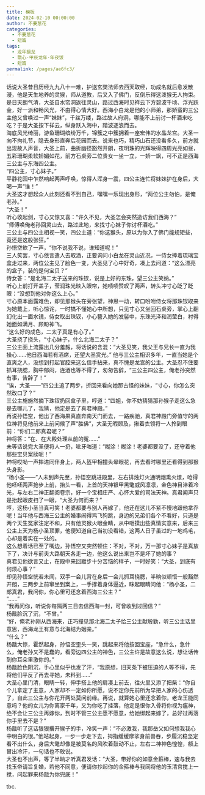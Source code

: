 ```yaml
---
title: 模板
date: 2024-02-10 00:00:00
author: 不要葱花
categories: 
  - 不要葱花
  - 短篇
tags: 
  - 龙年接龙
  - 戬心·甲辰龙年·年夜饭
  - 短篇
permalink: /pages/ae6fc3/
---
```


话说大圣昔日历经九九八十一难，护送玄奘法师去西天取经，功成名就后愈发散漫，他是天生地养的灵猴，师从道教，后又入了佛门，反倒乐得这泼猴无人拘束。  
是日天朗气清，大圣自水帘洞返往灵山，路过西海时见祥云下方碧波千顷、浮光跃金，好一派和畅风光，不由得心情大好。西海小白龙是他的小师弟，那娇蛮的三公主他又曾唤过一声“妹妹”，千丝万缕，路过故人府洞，哪能不上前讨一杯酒来吃吃？于是大圣按下祥云，纵身跃入海中，踏波逐浪而去。<!-- more -->  
海底风光绮丽，游鱼珊瑚缤纷万千，锦簇之中簇拥着一座宏伟的水晶龙宫。大圣一向不拘礼节，隐去身形直奔后花园而去。说来也巧，精巧山石还没看多久，前方就出现故人声音，大圣上前，曲折幽径豁然开朗，夜明珠的光辉映得四周光亮如昼，五彩珊瑚柔软娇媚如花，前方石桌旁二位贵女一坐一立，一娇一飒，可不正是西海三公主与东海四公主。  
“四公主，寸心妹子。”  
平静花园中乍然响起两声呼唤，惊得人浑身一震，四公主连忙将妹妹护在身后，大喝一声“谁！”  
大圣这才想起众人此刻还看不到自己，嘿嘿一乐现出身形，“两位公主勿怕，是俺老孙。”  
“大圣！”  
听心收起剑，寸心又惊又喜：“许久不见，大圣怎会突然造访我们西海？”  
“师傅唤俺老孙回灵山去，路过此地，来找寸心妹子你讨杯酒吃。”  
三公主与四公主相视一笑，四公主道：“你这猴头，原以为你入了佛门能规矩些，竟还是这般张狂。”  
孙悟空欸了一声，“你不说我不说，谁知道呢！”  
三人笑罢，寸心依言遣人去取酒，正要询问小白龙在灵山近况，一侍女捧着琉璃宝盒走过来，两位公主见了脸色一变，大圣见了心中好奇，凑上去问道：“这么漂亮的盒子，装的是何宝贝？”  
侍女答：“是北海二太子送来的珠钗，说是上好的东珠，望三公主笑纳。”  
听心上前打开盖子，莹润珠光映入眼帘，她啧啧赞叹了两声，转头冲寸心眨了眨眼：“没想到他对你这么上心。”  
寸心原本面露难色，却见那猴头在旁张望，神思一动，转口吩咐侍女将那珠钗取来为她戴上，听心惊诧，一时搞不懂她心中所想，只见寸心又坐回石桌旁，掌心上翻幻化出一面水镜，侍女取出珠钗，小心簪入她的发髻中，东珠光泽和润莹白，衬得她面如满月、顾盼神飞。  
“这么好的成色，二太子真是有心了。”  
大圣挠了挠头，“寸心妹子，什么北海二太子？”  
三公主面上流露出几分羞赧，将话说的含混：“大圣见笑，我父王与兄长一直为我操心......他日西海若有酒席，还望大圣赏光。”
他与三公主相识多年，一直当她是个直爽之人，没想到打起官腔来这么信手拈来，真不愧是龙宫的公主。大圣忍不住要抓耳挠腮，胸中郁闷，连酒也等不得了，匆匆告辞，“三公主四公主，俺老孙突然有事，告辞了！”  
“诶，大圣——”四公主追了两步，折回来看向她那古怪的妹妹，“寸心，你怎么突然改口了？”  
三公主施施然摘下珠钗扔回盒子里，哼道：“四姐，你不妨猜猜那孙猴子走这么急是去哪儿了，我猜，他定是去了真君神殿。”  
再说孙悟空，他出了西海果真直奔南天门而去，一路疾驰，真君神殿门旁值守的两位神将见他前来上前问候了声“胜佛”，大圣无暇顾及，揪着衣领将一人拎到眼前：“你们二郎真君呢？”  
神将答：“在、在大殿处理从前的冤......”  
未等话说完大圣便将人一扔，呲牙嗤道：“糊涂！糊涂！老婆都要没了，还守着他那些宝贝案牍呢！”  
神将哎呦一声摔进同伴身上，两人盔甲相撞头晕眼花，再去看时哪里还看得到那猴头身影。  
“杨小圣——”人未到声先至，孙悟空跳进殿里，左右排烛灯火通明烟熏火燎，呛得他呸呸两声抢步上前，抬头一看，上首的天神银甲黑氅威风凛凛，金色神目淬着冷光，与左右二神正翻阅卷宗，好一个宝相庄严、心怀大爱的司法天神。真君闻声只是抬起眼皮扫了一眼，“大圣为何而来？”  
哼，这杨小圣当真可笑！老婆都要与别人再嫁了，他还在这儿不紧不慢地跟他拿乔呢！当年他与西海三公主的婚事闹得鸡飞狗跳，身边的兄弟们各个不看好，只道是两个天生冤家注定不和，只有他灵猴火眼金睛，从中咂摸出些真情实意来，后来三公主上天为杨小圣顶罪，他便知道自己当初没看错，这两人日子虽过的一地鸡毛，心却是着实在一处的。  
这么想着话已至了嘴边，孙悟空又突然顿住：不对，不对，万一那寸心妹子是真放下了，决计与前夫大路朝天各走一边，他这么说出来岂不是坏了她的事？  
真君见他欲言又止，在殿中来回踱步十分苦恼的样子，一时好笑：“大圣，到底有何烦心事？”  
却见孙悟空恍若未闻，双手一会儿背在身后一会儿抓耳挠腮，半晌似顿悟一般豁然开朗，三两步上前窜坐到案上，一手撑着身体逼近，眯起眼睛问他：“杨小圣，二郎真君，我问你，你心里可还念着西海三公主？”  
“......”  
“我再问你，听说你每隔两三日去信西海一封，可曾收到过回信？”  
杨戬脸沉了沉，“不曾。”  
“好，俺老孙刚从西海来，正巧撞见那北海二太子给三公主献殷勤，听三公主话里意思，西海龙王有意与北海结为姻亲。”  
“什么？”  
杨戬大惊，霍然起身，孙悟空歪头一笑，跳起来将他按回宝座，“急什么，急什么，俺老孙又不是蠢的，看旁边四公主的神色，三公主许是故意这么说，想让话传到你耳朵里激你的。”  
杨戬脸色阴沉，手心里似乎也发了汗，“我原想，旧天条下被压迫的人等不得，先将他们平反了再去寻她，未料到......”  
大圣心里门清，眼睛一转，伸手搭上他的肩凑上前去，往火里又添了把柴：“你自个儿拿定了主意，人家却不一定如你所愿，说不定你先前所为早把人家的心伤透了，自此三公主与你花开两处莫问前缘。再说，就算她心里还念着你，老龙王能同意吗？他的女儿为你离家千年，又为你吃了挂落，他定是恨你入骨将你视为瘟神，绝不会让三公主再嫁你，到时不管三公主愿不愿意，给她绑起来嫁了，总好过再落你手里去不是？”  
杨戬听了这话狠狠撂开猴子的手，冷笑一声：“不必激我，我那岳父如何想我我心中明白的很。”他站起身，一步一步走下去，拇指缓缓摩挲身前兽吞，步履沉稳坚定看不出什么，身后大氅却像是被莫名的风吹着鼓动不止，左右二神神色惶惶，额上冒出冷汗，一句话也不敢说。  
大圣也不出声，等了半晌才听真君发话：“大圣，带好你的如意金箍棒，速与我去找玉帝请旨复婚，若他不同意，便请你抄起你的金箍棒与我同将他的玉清宫搅上一搅，问起罪来杨戬为你兜底！”

tbc.
